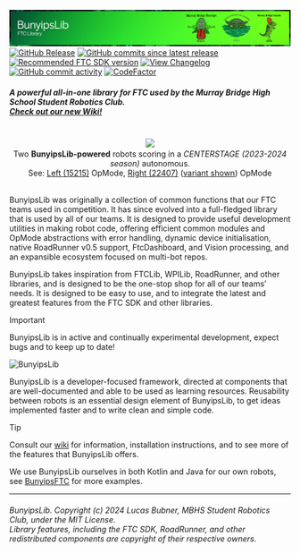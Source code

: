 ![BunyipsLib)](https://github.com/Murray-Bridge-Bunyips/.github/blob/main/bunyipslib_banner.png)
[![GitHub Release](https://img.shields.io/github/v/release/Murray-Bridge-Bunyips/BunyipsLib?color=darkgreen)](https://github.com/Murray-Bridge-Bunyips/BunyipsLib/releases/latest)
[![GitHub commits since latest release](https://img.shields.io/github/commits-since/Murray-Bridge-Bunyips/BunyipsLib/latest)](https://github.com/Murray-Bridge-Bunyips/BunyipsLib/commits/master/)
[![Recommended FTC SDK version](https://img.shields.io/static/v1?label=sdk&message=v10.1&color=orange)](https://github.com/FIRST-Tech-Challenge/FtcRobotController/tree/v10.1)
[![View Changelog](https://img.shields.io/static/v1?label=changelog&message=View&color=informational)](/CHANGELOG.md)<br>
[![GitHub commit activity](https://img.shields.io/github/commit-activity/m/Murray-Bridge-Bunyips/BunyipsLib)](https://github.com/Murray-Bridge-Bunyips/BunyipsLib/pulse/monthly)
[![CodeFactor](https://www.codefactor.io/repository/github/murray-bridge-bunyips/bunyipslib/badge)](https://www.codefactor.io/repository/github/murray-bridge-bunyips/bunyipslib)<br>

##### A powerful all-in-one library for FTC used by the Murray Bridge High School Student Robotics Club.<br>[Check out our new Wiki!](https://github.com/Murray-Bridge-Bunyips/BunyipsLib/wiki)

<br>
<div align="center">
    <img src="https://github.com/user-attachments/assets/75408bde-ccba-408d-a4f9-3969af3b9ec5">
    <br>
    Two <b>BunyipsLib-powered</b> robots scoring in a <i>CENTERSTAGE (2023-2024 season)</i> autonomous.
    <br>
    See: <a href="https://github.com/Murray-Bridge-Bunyips/BunyipsFTC/blob/703ab81345e168eca18ca137d2a8fcae4c716899/TeamCode/GLaDOS/src/main/java/org/murraybridgebunyips/glados/autonomous/l5/GLaDOSUltimatePreloadLeftPark.java">Left (15215)</a> OpMode, <a href="https://github.com/Murray-Bridge-Bunyips/BunyipsFTC/blob/703ab81345e168eca18ca137d2a8fcae4c716899/TeamCode/Wheatley/src/main/java/org/murraybridgebunyips/wheatley/autonomous/arm/WheatleyLeftClawAuto.java">Right (22407)</a> (<a href="https://github.com/Murray-Bridge-Bunyips/BunyipsFTC/blob/703ab81345e168eca18ca137d2a8fcae4c716899/TeamCode/Wheatley/src/main/java/org/murraybridgebunyips/wheatley/autonomous/arm/WheatleyRightClawAuto.java">variant shown</a>) OpMode
</div>
<br>

BunyipsLib was originally a collection of common functions that our FTC teams used in competition.
It has since evolved into a full-fledged library that is used by all of our teams. It is designed to
provide useful development utilities in making robot code, offering efficient common modules and
OpMode abstractions with
error handling, dynamic device initialisation, native RoadRunner v0.5 support, FtcDashboard, and Vision
processing, and an expansible ecosystem focused on multi-bot repos.

BunyipsLib takes inspiration from FTCLib, WPILib, RoadRunner, and other libraries, and is designed
to be the one-stop shop for all of our teams' needs. It is designed to be easy to use, and to integrate
the latest and greatest features from the FTC SDK and other libraries.

> [!IMPORTANT]
> BunyipsLib is in active and continually experimental development, expect bugs and to keep up to
> date!

![BunyipsLib](https://github.com/user-attachments/assets/ef041b93-b978-46d9-9900-4ec3ef6db1b5)

BunyipsLib is a developer-focused framework, directed at components that are well-documented and able to be
used as learning resources.
Reusability between robots is an essential design element of BunyipsLib, to get ideas implemented faster and to write
clean and simple code.

> [!TIP]
> Consult our [wiki](https://github.com/Murray-Bridge-Bunyips/BunyipsLib/wiki/) for information, installation
> instructions, and to see more of the features that BunyipsLib offers.

We use BunyipsLib ourselves in both Kotlin and Java for our own
robots, see [BunyipsFTC](https://github.com/Murray-Bridge-Bunyips/BunyipsFTC/) for more examples.

___

###### BunyipsLib. Copyright (c) 2024 Lucas Bubner, MBHS Student Robotics Club, under the MIT License.<br>Library features, including the FTC SDK, RoadRunner, and other redistributed components are copyright of their respective owners.
